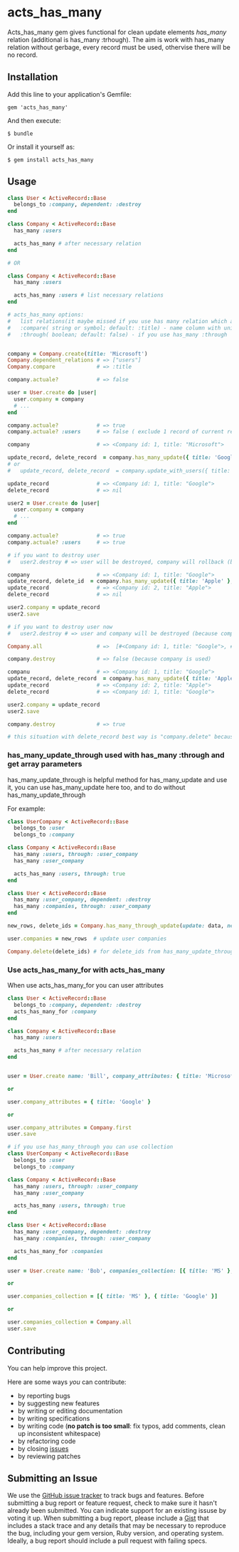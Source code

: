 # acts_has_many

Acts_has_many gem gives functional for clean update elements *has_many* relation
(additional is has_many :trhough). The aim is work with has_many relation without gerbage,
every record must be used, othervise there will be no record.

## Installation

Add this line to your application's Gemfile:

    gem 'acts_has_many'

And then execute:

    $ bundle

Or install it yourself as:

    $ gem install acts_has_many

## Usage
```ruby
class User < ActiveRecord::Base
  belongs_to :company, dependent: :destroy
end

class Company < ActiveRecord::Base
  has_many :users

  acts_has_many # after necessary relation
end

# OR

class Company < ActiveRecord::Base
  has_many :users

  acts_has_many :users # list necessary relations
end

# acts_has_many options:
#   list relations(it maybe missed if you use has many relation which are written above)
#   :compare( string or symbol; default: :title) - name column with unique elements in table
#   :through( boolean; default: false) - if you use has_many :through


company = Company.create(title: 'Microsoft')
Company.dependent_relations # => ["users"]
Company.compare             # => :title

company.actuale?            # => false

user = User.create do |user|
  user.company = company
  # ...
end

company.actuale?            # => true
company.actuale? :users     # => false ( exclude 1 record of current relation)

company                     # => <Company id: 1, title: "Microsoft"> 

update_record, delete_record  = company.has_many_update({ title: 'Google' }, :users)
# or
#   update_record, delete_record  = company.update_with_users({ title: 'Google' })

update_record               # => <Company id: 1, title: "Google"> 
delete_record               # => nil

user2 = User.create do |user|
  user.company = company
  # ...
end

company.actuale?            # => true
company.actuale? :users     # => true

# if you want to destroy user
#   user2.destroy # => user will be destroyed, company will rollback (because company is used by other user)

company                     # => <Company id: 1, title: "Google"> 
update_record, delete_id  = company.has_many_update({ title: 'Apple' }, :users)
update_record               # => <Company id: 2, title: "Apple"> 
delete_record               # => nil

user2.company = update_record
user2.save

# if you want to destroy user now
#   user2.destroy # => user and company will be destroyed (because company is used only by user2)

Company.all                 # =>  [#<Company id: 1, title: "Google">, #<Company id: 2, title: "Apple"]

company.destroy             # => false (because company is used)

companu                     # => <Company id: 1, title: "Google">
update_record, delete_record  = company.has_many_update({ title: 'Apple' }, :users)
update_record               # => <Company id: 2, title: "Apple"> 
delete_record               # => <Company id: 1, title: "Google">

user2.company = update_record
user2.save

company.destroy             # => true

# this situation with delete_record best way is "company.delete" because you miss unnecessary check actuality

```

### has_many_update_through used with has_many :through and get array parameters
has_many_update_through is helpful method for has_many_update and use it, you can use has_many_update 
here too, and to do without has_many_update_through
  
For example:

```ruby
class UserCompany < ActiveRecord::Base
  belongs_to :user
  belongs_to :company

class Company < ActiveRecord::Base
  has_many :users, through: :user_company
  has_many :user_company

  acts_has_many :users, through: true
end

class User < ActiveRecord::Base
  has_many :user_company, dependent: :destroy
  has_many :companies, through: :user_company
end

new_rows, delete_ids = Company.has_many_through_update(update: data, new: date, relation: :users)

user.companies = new_rows  # update user companies

Company.delete(delete_ids) # for delete_ids from has_many_update_through best way is to use "delete" and miss unnecessary check
```

### Use acts_has_many_for with acts_has_many
When use acts_has_many_for you can user attributes
```ruby
class User < ActiveRecord::Base
  belongs_to :company, dependent: :destroy
  acts_has_many_for :company
end

class Company < ActiveRecord::Base
  has_many :users

  acts_has_many # after necessary relation
end


user = User.create name: 'Bill', company_attributes: { title: 'Microsoft' }

or

user.company_attributes = { title: 'Google' }

or 

user.company_attributes = Company.first
user.save

# if you use has_many_through you can use collection
class UserCompany < ActiveRecord::Base
  belongs_to :user
  belongs_to :company

class Company < ActiveRecord::Base
  has_many :users, through: :user_company
  has_many :user_company

  acts_has_many :users, through: true
end

class User < ActiveRecord::Base
  has_many :user_company, dependent: :destroy
  has_many :companies, through: :user_company

  acts_has_many_for :companies
end

user = User.create name: 'Bob', companies_collection: [{ title: 'MS' }, { title: 'Google' }]

or

user.companies_collection = [{ title: 'MS' }, { title: 'Google' }]

or

user.companies_collection = Company.all
user.save

```

Contributing
------------
You can help improve this project.

Here are some ways *you* can contribute:

* by reporting bugs
* by suggesting new features
* by writing or editing documentation
* by writing specifications
* by writing code (**no patch is too small**: fix typos, add comments, clean up inconsistent whitespace)
* by refactoring code
* by closing [issues](https://github.com/igor04/acts_has_many/issues)
* by reviewing patches


Submitting an Issue
-------------------
We use the [GitHub issue tracker](https://github.com/igor04/acts_has_many/issues) to track bugs and
features. Before submitting a bug report or feature request, check to make sure it hasn't already
been submitted. You can indicate support for an existing issuse by voting it up. When submitting a
bug report, please include a [Gist](http://gist.github.com/) that includes a stack trace and any
details that may be necessary to reproduce the bug, including your gem version, Ruby version, and
operating system. Ideally, a bug report should include a pull request with failing specs.
